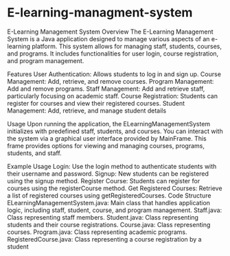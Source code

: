 # E-learning-managment-system
E-Learning Management System
Overview
The E-Learning Management System is a Java application designed to manage various aspects of an e-learning platform. 
This system allows for managing staff, students, courses, and programs. It includes functionalities for user login, course registration, and program management.

Features
User Authentication: Allows students to log in and sign up.
Course Management: Add, retrieve, and remove courses.
Program Management: Add and remove programs.
Staff Management: Add and retrieve staff, particularly focusing on academic staff.
Course Registration: Students can register for courses and view their registered courses.
Student Management: Add, retrieve, and manage student details

Usage
Upon running the application, the ELearningManagementSystem initializes with predefined staff, students, and courses.
You can interact with the system via a graphical user interface provided by MainFrame. 
This frame provides options for viewing and managing courses, programs, students, and staff.

Example Usage
Login: Use the login method to authenticate students with their username and password.
Signup: New students can be registered using the signup method.
Register Course: Students can register for courses using the registerCourse method.
Get Registered Courses: Retrieve a list of registered courses using getRegisteredCourses.
Code Structure
ELearningManagementSystem.java: Main class that handles application logic, including staff, student, course, and program management.
Staff.java: Class representing staff members.
Student.java: Class representing students and their course registrations.
Course.java: Class representing courses.
Program.java: Class representing academic programs.
RegisteredCourse.java: Class representing a course registration by a student
